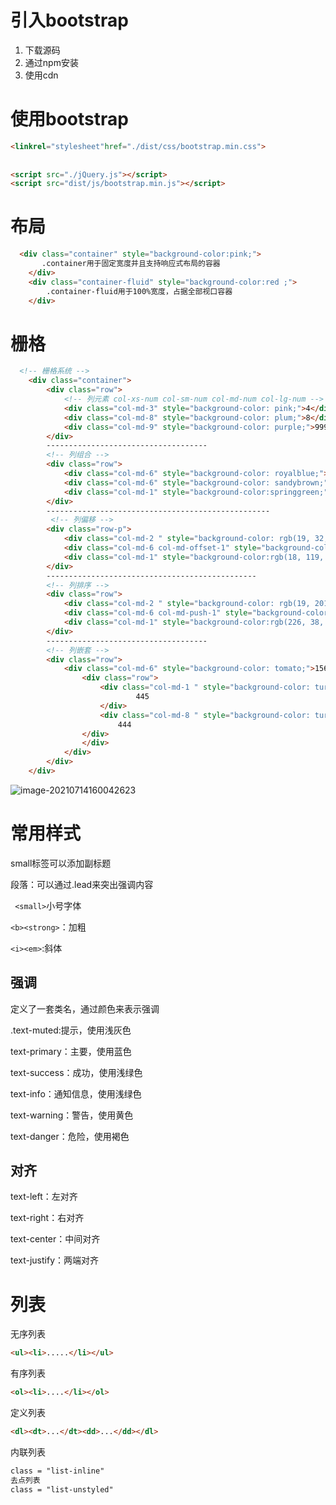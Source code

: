 # 引入bootstrap

1. 下载源码
2. 通过npm安装
3. 使用cdn

# 使用bootstrap

```html
<linkrel="stylesheet"href="./dist/css/bootstrap.min.css">
    
    
<script src="./jQuery.js"></script>
<script src="dist/js/bootstrap.min.js"></script> 
```

# 布局

```html
  <div class="container" style="background-color:pink;">
       .container用于固定宽度并且支持响应式布局的容器
    </div>
    <div class="container-fluid" style="background-color:red ;">
        .container-fluid用于100%宽度，占据全部视口容器
    </div>
```

# 栅格

~~~html
  <!-- 栅格系统 -->
    <div class="container">
        <div class="row">
            <!-- 列元素 col-xs-num col-sm-num col-md-num col-lg-num -->
            <div class="col-md-3" style="background-color: pink;">4</div>
            <div class="col-md-8" style="background-color: plum;">8</div>
            <div class="col-md-9" style="background-color: purple;">9999</div>
        </div>
        ------------------------------------
        <!-- 列组合 -->
        <div class="row">
            <div class="col-md-6" style="background-color: royalblue;">66666666</div>
            <div class="col-md-6" style="background-color: sandybrown;">55555555555</div>
            <div class="col-md-1" style="background-color:springgreen;">44444444444</div>
        </div>
        --------------------------------------------------
         <!-- 列偏移 -->
        <div class="row-p">
            <div class="col-md-2 " style="background-color: rgb(19, 32, 73);">66666666</div>
            <div class="col-md-6 col-md-offset-1" style="background-color: rgb(46, 26, 117);">55555555555</div>
            <div class="col-md-1" style="background-color:rgb(18, 119, 69);">44444444444</div>
        </div>
        -----------------------------------------------
        <!-- 列排序 -->
        <div class="row">
            <div class="col-md-2 " style="background-color: rgb(19, 201, 192);">123</div>
            <div class="col-md-6 col-md-push-1" style="background-color: rgb(153, 160, 219);">456</div>
            <div class="col-md-1" style="background-color:rgb(226, 38, 94);">789</div>
        </div>
        ------------------------------------
        <!-- 列嵌套 -->
        <div class="row">
            <div class="col-md-6" style="background-color: tomato;">156
                <div class="row">
                    <div class="col-md-1 " style="background-color: turquoise;">
                            445
                    </div>
                    <div class="col-md-8 " style="background-color: turquoise;">
                        444
                </div>
                </div>
            </div>
        </div>
    </div>
~~~

![image-20210714160042623](https://i.loli.net/2021/07/14/rfbIkTxU8Rqzav5.png)

# 常用样式

 small标签可以添加副标题

  段落：可以通过.lead来突出强调内容

 ` <small>`小号字体

 `<b><strong>`：加粗

 `<i><em>`:斜体

## 强调

定义了一套类名，通过颜色来表示强调

.text-muted:提示，使用浅灰色

text-primary：主要，使用蓝色

text-success：成功，使用浅绿色

text-info：通知信息，使用浅绿色

text-warning：警告，使用黄色

text-danger：危险，使用褐色

## 对齐

text-left：左对齐

text-right：右对齐

text-center：中间对齐

text-justify：两端对齐

# 列表

无序列表

~~~html
<ul><li>.....</li></ul>
~~~



有序列表

~~~html
<ol><li>....</li></ol>
~~~

定义列表

~~~html
<dl><dt>...</dt><dd>...</dd></dl>
~~~

内联列表

~~~html
class = "list-inline"
去点列表
class = "list-unstyled"
~~~

